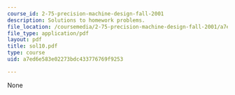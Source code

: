```yaml
---
course_id: 2-75-precision-machine-design-fall-2001
description: Solutions to homework problems.
file_location: /coursemedia/2-75-precision-machine-design-fall-2001/a7ed6e583e02273bdc433776769f9253_sol10.pdf
file_type: application/pdf
layout: pdf
title: sol10.pdf
type: course
uid: a7ed6e583e02273bdc433776769f9253

---
```

None